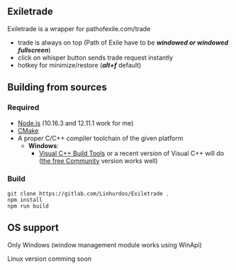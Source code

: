 ## Exiletrade
Exiletrade is a wrapper for pathofexile.com/trade
- trade is always on top (Path of Exile have to be ***windowed or windowed fullscreen***)
- click on whisper button sends trade request instantly
- hotkey for minimize/restore (***alt+f*** default)

## Building from sources

### Required
- [Node.js](https://nodejs.org/) (10.16.3 and 12.11.1 work for me)
- [CMake](https://www.cmake.org/download/)
- A proper C/C++ compiler toolchain of the given platform
    - **Windows**:
        - [Visual C++ Build Tools](https://visualstudio.microsoft.com/visual-cpp-build-tools/)
        or a recent version of Visual C++ will do ([the free Community](https://www.visualstudio.com/products/visual-studio-community-vs) version works well)
		
### Build
    git clone https://gitlab.com/Linhurdos/Exiletrade . 
    npm install
    npm run build

## OS support
Only Windows (window management module works using WinApi)

Linux version comming soon
